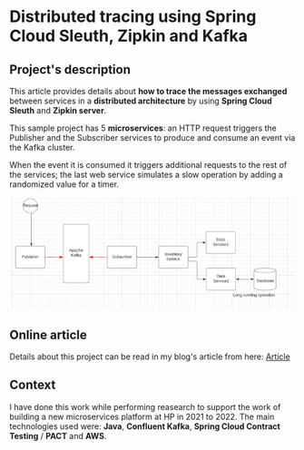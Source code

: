 # Distributed tracing using Spring Cloud Sleuth, Zipkin and Kafka

## Project's description

This article provides details about **how to trace the messages exchanged** between services in a **distributed architecture** by using **Spring Cloud Sleuth** and **Zipkin server**.

This sample project has 5 **microservices**: an HTTP request triggers the Publisher and the Subscriber services to produce and consume an event via the Kafka cluster. 

When the event it is consumed it triggers additional requests to the rest of the services; the last web service simulates a slow operation by adding a randomized value for a timer.

![Components communication's diagram](./Images/zipkin1.webp)

## Online article
Details about this project can be read in my blog's article from here: 
[Article](https://www.ideliversoft.com/post/distributed-tracing-using-spring-cloud-sleuth-zipkin-and-kafka)

## Context
I have done this work while performing reasearch to support the work of building a new microservices platform at HP in 2021 to 2022. The main technologies used were: **Java**, **Confluent Kafka**, **Spring Cloud Contract Testing** / **PACT** and **AWS**.



